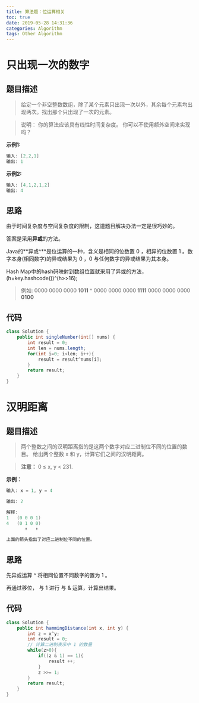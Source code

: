 ```yaml
---
title: 算法题：位运算相关
toc: true
date: 2019-05-28 14:31:36
categories: Algorithm
tags: Other Algorithm
---
```


# 只出现一次的数字

## 题目描述

>给定一个非空整数数组，除了某个元素只出现一次以外，其余每个元素均出现两次。找出那个只出现了一次的元素。

>说明：
>你的算法应该具有线性时间复杂度。 你可以不使用额外空间来实现吗？

**示例1:**
```Java
输入: [2,2,1]
输出: 1
```
**示例2:**
```Java
输入: [4,1,2,1,2]
输出: 4
```

## 思路

由于时间复杂度与空间复杂度的限制，这道题目解决办法一定是很巧妙的。

答案是采用**异或**的方法。

Java的**异或^**是位运算的一种，含义是相同的位数置 0 ，相异的位数置 1 。数字本身(相同数字)的异或结果为 0 ，0 与任何数字的异或结果为其本身。

Hash Map中的hash码映射到数组位置就采用了异或的方法，(h=key.hashcode())^(h>>16);

>例如:
>0000 0000 0000 **1011** ^
>0000 0000 0000 **1111**
>0000 0000 0000 **0100**

## 代码

```Java
class Solution {
    public int singleNumber(int[] nums) {
        int result = 0;
        int len = nums.length;
        for(int i=0; i<len; i++){
            result = result^nums[i];
        }
        return result;
    }
}
```

# 汉明距离

## 题目描述

>两个整数之间的汉明距离指的是这两个数字对应二进制位不同的位置的数目。
>给出两个整数 x 和 y，计算它们之间的汉明距离。

> **注意：**
0 ≤ x, y < 231.

**示例：**
```Java
输入: x = 1, y = 4

输出: 2

解释:
1   (0 0 0 1)
4   (0 1 0 0)
       ↑   ↑

上面的箭头指出了对应二进制位不同的位置。
```

## 思路

先异或运算 ^ 将相同位置不同数字的置为 1 。

再通过移位， 与 1 进行 与 & 运算，计算出结果。

## 代码

```java
class Solution {
    public int hammingDistance(int x, int y) {
        int z = x^y;
        int result = 0;
        // 计算二进制表示中 1 的数量
        while(z>0){
            if((z & 1) == 1){
                result ++;
            }
            z >>= 1;
        }
        return result;
    }
}
```